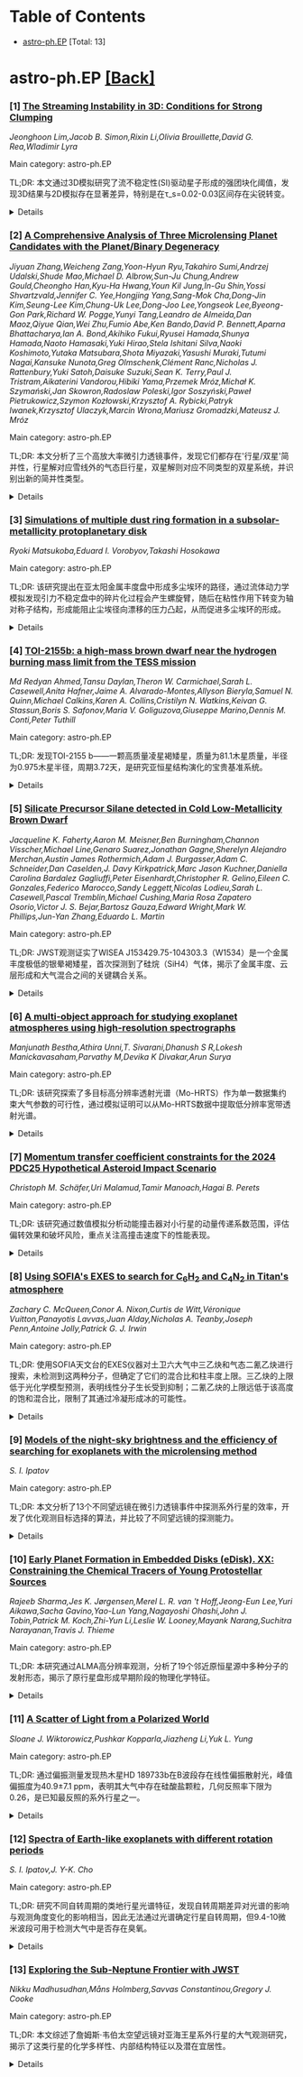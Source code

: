 <div id=toc></div>

# Table of Contents

- [astro-ph.EP](#astro-ph.EP) [Total: 13]


<div id='astro-ph.EP'></div>

# astro-ph.EP [[Back]](#toc)

### [1] [The Streaming Instability in 3D: Conditions for Strong Clumping](https://arxiv.org/abs/2509.18270)
*Jeonghoon Lim,Jacob B. Simon,Rixin Li,Olivia Brouillette,David G. Rea,Wladimir Lyra*

Main category: astro-ph.EP

TL;DR: 本文通过3D模拟研究了流不稳定性(SI)驱动星子形成的强团块化阈值，发现3D结果与2D模拟存在显著差异，特别是在τ_s=0.02-0.03区间存在尖锐转变。


<details>
  <summary>Details</summary>
Motivation: 虽然流不稳定性是星子形成的主要机制，但以往的强团块化阈值研究主要基于2D轴对称模拟，需要3D模拟来更准确地确定这一阈值。

Method: 进行了一系列3D垂直分层模拟，覆盖10^{-3} ≤ τ_s ≤ 1.0的参数范围，研究SI驱动的浓度过程。

Result: 发现Zcrit在τ_s=0.1时低至≈0.002，在τ_s=10^{-3}时超过≈0.03。3D结果在τ_s>0.02时阈值低于2D，在τ_s≤0.02时高于2D，这与中面密度比ε相关。

Conclusion: 3D模拟对于准确捕捉SI驱动的浓度过程和建立强团块化阈值是必要的，特别是在ε<1时观察到的丝中丝结构增强了团块化，而ε>1时3D中的尘埃丝不向内漂移抑制了强团块化。

Abstract: The streaming instability (SI) is a leading mechanism for planetesimal
formation, driving the aerodynamic concentration of solids in protoplanetary
disks. The SI triggers strong clumping (i.e., strong enough for clumps to
collapse) when the solid-to-gas column density ratio, $Z$, exceeds a threshold,
$\Zcrit$. This threshold depends on the dimensionless stopping time, $\tau_s$.
Although the strong-clumping threshold has been explored over the last decade,
it has been determined largely through 2D axisymmetric simulations. In this
work, we perform a suite of 3D, vertically stratified simulations to establish
a clumping threshold across $10^{-3} \leq \tau_s \leq 1.0$. Additionally, we
study SI-driven concentration that is unique to 3D. We find that $\Zcrit$ is as
low as $\approx 0.002$ at $\tau_s=0.1$ and exceeds $\approx 0.03$ at
$\tau_s=10^{-3}$. Compared to 2D, our 3D results yield lower $\Zcrit$ for
$\tau_s > 0.02$, but higher for $\tau_s \leq 0.02$, with a sharp transition
between $\tau_s = 0.02$ and 0.03. This transition correlates with midplane
density ratio ($\epsilon$): $\epsilon < 1$ where 3D gives lower thresholds, and
$\epsilon > 1$ where 3D gives higher thresholds. We also find a
filaments-in-filaments structure when $\epsilon < 1$, which enhances clumping
compared to 2D. By contrast, when $\epsilon > 1$ and $\tau_s \leq 0.03$, dust
filaments in 3D do not drift inward, suppressing filament mergers and strong
clumping. In 2D, filaments drift inward regardless of $\epsilon$, triggering
strong clumping easier in this regime. Our results underscore the necessity of
3D simulations for accurately capturing SI-driven concentration and building
the strong-clumping threshold.

</details>


### [2] [A Comprehensive Analysis of Three Microlensing Planet Candidates with the Planet/Binary Degeneracy](https://arxiv.org/abs/2509.18345)
*Jiyuan Zhang,Weicheng Zang,Yoon-Hyun Ryu,Takahiro Sumi,Andrzej Udalski,Shude Mao,Michael D. Albrow,Sun-Ju Chung,Andrew Gould,Cheongho Han,Kyu-Ha Hwang,Youn Kil Jung,In-Gu Shin,Yossi Shvartzvald,Jennifer C. Yee,Hongjing Yang,Sang-Mok Cha,Dong-Jin Kim,Seung-Lee Kim,Chung-Uk Lee,Dong-Joo Lee,Yongseok Lee,Byeong-Gon Park,Richard W. Pogge,Yunyi Tang,Leandro de Almeida,Dan Maoz,Qiyue Qian,Wei Zhu,Fumio Abe,Ken Bando,David P. Bennett,Aparna Bhattacharya,Ian A. Bond,Akihiko Fukui,Ryusei Hamada,Shunya Hamada,Naoto Hamasaki,Yuki Hirao,Stela Ishitani Silva,Naoki Koshimoto,Yutaka Matsubara,Shota Miyazaki,Yasushi Muraki,Tutumi Nagai,Kansuke Nunota,Greg Olmschenk,Clément Ranc,Nicholas J. Rattenbury,Yuki Satoh,Daisuke Suzuki,Sean K. Terry,Paul J. Tristram,Aikaterini Vandorou,Hibiki Yama,Przemek Mróz,Michał K. Szymański,Jan Skowron,Radoslaw Poleski,Igor Soszyński,Paweł Pietrukowicz,Szymon Kozłowski,Krzysztof A. Rybicki,Patryk Iwanek,Krzysztof Ulaczyk,Marcin Wrona,Mariusz Gromadzki,Mateusz J. Mróz*

Main category: astro-ph.EP

TL;DR: 本文分析了三个高放大率微引力透镜事件，发现它们都存在'行星/双星'简并性，行星解对应雪线外的气态巨行星，双星解则对应不同类型的双星系统，并识别出新的简并性类型。


<details>
  <summary>Details</summary>
Motivation: 研究微引力透镜事件中的'行星/双星'简并性问题，探索如何区分行星系统和双星系统，这对系外行星探测具有重要意义。

Method: 通过观测和分析KMT-2022-BLG-0954、KMT-2024-BLG-0697和MOA-2024-BLG-018三个高放大率微引力透镜事件，使用贝叶斯分析方法进行系统参数估计。

Result: 所有三个事件都表现出'行星/双星'简并性，行星解的质量比范围为-3.7 < log q < -2.2，双星解为log q > -2.0。KMT-2022-BLG-0954还发现了新的简并性类型。

Conclusion: 大多数情况下，'行星/双星'简并性无法通过后续高分辨率成像解决，特别是在存在新识别简并性的情况下，这对微引力透镜行星探测提出了挑战。

Abstract: We present observations and analyses of three high-magnification microlensing
events: KMT-2022-BLG-0954, KMT-2024-BLG-0697, and MOA-2024-BLG-018. All three
exhibit the "Planet/Binary" degeneracy, with planetary solutions corresponding
to mass ratios in the range $-3.7 < \log q < -2.2$, while the binary solutions
yield $\log q > -2.0$. For KMT-2022-BLG-0954, we identify a previously
unrecognized degeneracy among planetary solutions, involving different mass
ratios and normalized source radii. In all three cases, single-lens
binary-source models are excluded. Bayesian analyses suggest that the planetary
solutions correspond to gas giants orbiting M/K dwarfs beyond the snow line,
while KMT-2022-BLG-0954 also admits an alternative interpretation as a
super-Earth orbiting a late-type M dwarf. The binary solutions imply a diverse
set of systems, including M-dwarf pairs and M-dwarf--brown-dwarf binaries. A
review of known events subject to the "Planet/Binary" degeneracy shows that in
most cases the degeneracy cannot be resolved through follow-up high-resolution
imaging, particularly in the presence of the newly identified degeneracy.

</details>


### [3] [Simulations of multiple dust ring formation in a subsolar-metallicity protoplanetary disk](https://arxiv.org/abs/2509.18449)
*Ryoki Matsukoba,Eduard I. Vorobyov,Takashi Hosokawa*

Main category: astro-ph.EP

TL;DR: 该研究提出在亚太阳金属丰度盘中形成多尘埃环的路径，通过流体动力学模拟发现引力不稳定盘中的碎片化过程会产生螺旋臂，随后在粘性作用下转变为轴对称子结构，形成能阻止尘埃径向漂移的压力凸起，从而促进多尘埃环的形成。


<details>
  <summary>Details</summary>
Motivation: 超地球行星在亚太阳金属丰度恒星周围的频率与太阳金属丰度恒星相当，表明即使在金属匮乏环境中尘埃颗粒也能有效聚集，但具体形成机制尚不清楚。

Method: 使用二维薄盘流体动力学模拟，研究0.1倍太阳金属丰度的原行星盘在75万年内的演化过程，独立求解尘埃颗粒运动并考虑尘埃生长和自洽径向漂移。

Result: 模拟显示盘从引力不稳定状态演化到稳定状态，产生多个尘埃环，环间距约10天文单位，尘埃表面密度对比度达10-100倍，观测建议的湍流粘性对螺旋臂向轴对称结构转变至关重要。

Conclusion: 亚太阳金属丰度盘中形成的多尘埃环可能为流不稳定性发展和星子形成提供有利条件，这解释了超地球行星在金属匮乏环境中的形成机制。

Abstract: Super-Earths exist around subsolar-metallicity host stars with a frequency
comparable to that around solar-metallicity stars, suggesting efficient
assembly of dust grains even in metal-deficient environments. In this study, we
propose a pathway for the formation of multiple dust rings that will promote
planetesimal formation in a subsolar-metallicity disk. We investigate the
long-term evolution of a circumstellar disk with 0.1 $Z_{\odot}$ over 750 kyr
from its formation stage using two-dimensional thin-disk hydrodynamic
simulations. The motion of dust grains is solved separately from the gas,
incorporating dust growth and self-consistent radial drift. The disk is
initially gravitationally unstable and undergoes intense fragmentation. By 300
kyr, it tends toward a stable state, leaving a single gravitationally bound
clump. This clump generates tightly wound spiral arms through its orbital
motion. After the clump dissipates at $\sim$410 kyr, the spiral arms transition
into axisymmetric substructures under the influence of viscosity. These
axisymmetric substructures create local gas pressure bumps that halt the inward
radial drift of dust grains, resulting in the formation of multiple-ring-shaped
dust distributions. We observe several rings within $\simeq$200 au of the
central star, with separations between them on the order of $\sim$10 au, and
dust surface density contrasts with inter-ring gaps by factors of $\sim$10-100.
We also demonstrate that turbulent viscosities at observationally suggested
levels are essential for converting spiral arms into axisymmetric
substructures. We speculate that the physical conditions in the dust rings may
be conducive to the development of streaming instability and planetesimal
formation.

</details>


### [4] [TOI-2155b: a high-mass brown dwarf near the hydrogen burning mass limit from the TESS mission](https://arxiv.org/abs/2509.18503)
*Md Redyan Ahmed,Tansu Daylan,Theron W. Carmichael,Sarah L. Casewell,Anita Hafner,Jaime A. Alvarado-Montes,Allyson Bieryla,Samuel N. Quinn,Michael Calkins,Karen A. Collins,Cristilyn N. Watkins,Keivan G. Stassun,Boris S. Safonov,Maria V. Goliguzova,Giuseppe Marino,Dennis M. Conti,Peter Tuthill*

Main category: astro-ph.EP

TL;DR: 发现TOI-2155 b——一颗高质量凌星褐矮星，质量为81.1木星质量，半径为0.975木星半径，周期3.72天，是研究亚恒星结构演化的宝贵基准系统。


<details>
  <summary>Details</summary>
Motivation: 褐矮星是介于行星和恒星之间的天体，对理解亚恒星演化过程具有重要意义。高质量褐矮星样本稀少，需要更多观测数据来验证理论模型。

Method: 使用TESS卫星数据发现凌星信号，通过TRES地面径向速度测量确认，结合WST、LCOGT、WBR等地面观测站的光度数据进行综合分析。

Result: TOI-2155 b质量为81.1±1.1木星质量，半径0.975±0.008木星半径，密度110±3 g/cm³，围绕F型亚巨星运行，周期3.7246950天。

Conclusion: TOI-2155 b接近氢燃烧极限，在褐矮星质量-半径图中占据高质量区域，为测试亚恒星结构和演化模型提供了重要基准。

Abstract: We present TOI-2155 b, a high-mass transiting brown dwarf discovered using
data from NASA's Transiting Exoplanet Survey Satellite (TESS) mission and
confirmed with ground-based radial velocity measurements from the Tillinghast
Reflector Echelle Spectrograph (TRES). We also analyze ground-based follow-up
photometric data from the Wendelstein Observatory (WST), Las Cumbres
Observatory Global Telescope (LCOGT), and Wild Boar Remote Observatory (WBR).
TOI-2155 b is a short-period brown dwarf with a period of 3.7246950
+0.0000029/-0.0000028 days. The radius and mass of TOI-2155 b are found to be
0.975 +/- 0.008 Jupiter radii and 81.1 +/- 1.1 Jupiter masses, respectively,
corresponding to a density of 110 +/- 3 g/cm3. The effective temperature of the
subgiant host star is estimated at 6085 +/- 78 K, which identifies it as an
F-type star with a radius of 1.705 +0.066/-0.064 solar radii and a mass of 1.33
+/- 0.008 solar masses. With a mass close to the hydrogen-burning limit,
TOI-2155 b occupies a high-mass regime in the brown dwarf mass-radius diagram,
making it a valuable benchmark system for testing models of substellar
structure and evolution.

</details>


### [5] [Silicate Precursor Silane detected in Cold Low-Metallicity Brown Dwarf](https://arxiv.org/abs/2509.18635)
*Jacqueline K. Faherty,Aaron M. Meisner,Ben Burningham,Channon Visscher,Michael Line,Genaro Suarez,Jonathan Gagne,Sherelyn Alejandro Merchan,Austin James Rothermich,Adam J. Burgasser,Adam C. Schneider,Dan Caselden,J. Davy Kirkpatrick,Marc Jason Kuchner,Daniella Carolina Bardalez Gagliuffi,Peter Eisenhardt,Christopher R. Gelino,Eileen C. Gonzales,Federico Marocco,Sandy Leggett,Nicolas Lodieu,Sarah L. Casewell,Pascal Tremblin,Michael Cushing,Maria Rosa Zapatero Osorio,Victor J. S. Bejar,Bartosz Gauza,Edward Wright,Mark W. Phillips,Jun-Yan Zhang,Eduardo L. Martin*

Main category: astro-ph.EP

TL;DR: JWST观测证实了WISEA J153429.75-104303.3（W1534）是一个金属丰度极低的银晕褐矮星，首次探测到了硅烷（SiH4）气体，揭示了金属丰度、云层形成和大气混合之间的关键耦合关系。


<details>
  <summary>Details</summary>
Motivation: 研究太阳系附近29个冷褐矮星的大气成分，特别是金属丰度极低的W1534，以了解系外巨行星的大气形成机制和化学成分。

Method: 使用JWST望远镜观测W1534的光谱，分析其大气成分，并通过化学建模解释硅烷的丰度和分布。

Result: 首次在W1534的大气中探测到硅烷（SiH4），丰度为19±2 ppb，表明硅烷在金属丰度低的环境中得以保留并可通过大气混合传输到可观测的光球层。

Conclusion: 硅烷的探测揭示了金属丰度、硅酸盐云层形成和大气垂直混合之间的相互作用，为理解冷褐矮星和行星大气中的化学过程提供了重要线索。

Abstract: Within 20 pc of the Sun there are currently 29 known cold brown dwarfs,
sources with measured distances and an estimated effective temperature between
that of Jupiter (170K) and ~500K. These sources are almost all isolated and are
the closest laboratories we have for detailed atmospheric studies of giant
planets formed outside the solar system. Here we report JWST observations of
one such source, WISEA J153429.75-104303.3 (W1534), which we confirm is a
substellar mass member of the Galactic halo with a metallicity <0.01xsolar. Its
spectrum reveals methane (CH4), water (H2O), and silane (SiH4) gas. Although
SiH4 is expected to serve as a key reservoir for the cloud-forming element Si
in gas giant worlds, it eluded detection until now because it is removed from
observable atmospheres by the formation of silicate clouds at depth. These
condensates are favored with increasing metallicity, explaining why SiH4
remains undetected on well studied, metal-rich solar system worlds like Jupiter
and Saturn. On the metal-poor world W1534, we detect a clear signature of SiH4
centered at ~4.55 microns with an abundance of 19+/-2 parts per billion (ppb).
Our chemical modelling suggests that this SiH4 abundance may be quenched at
~kilobar levels just above the silicate cloud layers, whereupon vertical
atmospheric mixing can transport SiH4 to the observable photosphere. The
formation and detection of SiH4 demonstrates key coupled relationships between
composition, cloud formation, and atmospheric mixing in cold brown dwarf and
planetary atmospheres.

</details>


### [6] [A multi-object approach for studying exoplanet atmospheres using high-resolution spectrographs](https://arxiv.org/abs/2509.18721)
*Manjunath Bestha,Athira Unni,T. Sivarani,Dhanush S R,Lokesh Manickavasaham,Parvathy M,Devika K Divakar,Arun Surya*

Main category: astro-ph.EP

TL;DR: 该研究探索了多目标高分辨率透射光谱（Mo-HRTS）作为单一数据集约束大气参数的可行性，通过模拟证明可以从Mo-HRTS数据中提取低分辨率宽带透射光谱。


<details>
  <summary>Details</summary>
Motivation: 传统的高分辨率透射光谱（HRTS）存在归一化退化问题，限制了大气参数（如压力、丰度和云不透明度）的准确反演。结合地面HRTS和空间LRTS的方法需要两个独立观测数据集。

Method: 基于现有光谱仪规格对研究目标进行模拟，从Mo-HRTS数据中提取低分辨率宽带透射光谱。

Result: 模拟结果表明，Mo-HRTS能够从单一数据集中约束大气参数。

Conclusion: Mo-HRTS是一种有前景的方法，可以克服HRTS的归一化退化问题，同时避免需要两个独立观测数据集的限制。

Abstract: Atmospheric characterization of exoplanets has traditionally relied on
Low-Resolution Transmission Spectroscopy (LRTS), obtained from both space- and
ground-based facilities, as well as on High-Resolution Transmission
Spectroscopy (HRTS). Although HRTS can resolve individual spectral lines, it is
subject to normalization degeneracies that limit the accurate retrieval of key
atmospheric parameters such as pressure, abundance, and cloud opacity. A
promising strategy to mitigate this issue is to combine ground-based HRTS with
space-based LRTS. However, this approach depends on two separate datasets,
thereby requiring two independent observations. In this study, we explore the
feasibility of Multi-Object High-Resolution Transmission Spectroscopy (Mo-HRTS)
as a means to constrain atmospheric parameters in retrievals using a single
dataset. Through simulations based on existing spectrograph specifications for
a well-studied target, we demonstrate that low-resolution broadband
transmission spectra can be extracted from Mo-HRTS data.

</details>


### [7] [Momentum transfer coefficient constraints for the 2024 PDC25 Hypothetical Asteroid Impact Scenario](https://arxiv.org/abs/2509.19000)
*Christoph M. Schäfer,Uri Malamud,Tamir Manoach,Hagai B. Perets*

Main category: astro-ph.EP

TL;DR: 该研究通过数值模拟分析动能撞击器对小行星的动量传递系数范围，评估偏转效果和破坏风险，重点关注高撞击速度下的性能表现。


<details>
  <summary>Details</summary>
Motivation: 在2024年PDC25小行星撞击情景中，需要确定动能撞击器这种最成熟技术对小行星偏转的动量传递效率范围，以指导撞击器数量和破坏风险控制。

Method: 使用冲击物理平滑粒子流体动力学代码进行数值模拟，改变撞击速度、目标小行星的内聚特性和物理特性（质量/孔隙率），分析动量传递系数。

Result: 研究表明，在适当选择撞击器质量的情况下，动量传递系数可以实现中等至较大的小行星偏转增强效果，同时将破坏风险控制在较低水平，且在高撞击速度下表现独特。

Conclusion: 动能撞击器策略在高撞击速度条件下能够有效平衡偏转效果和安全性，为小行星威胁缓解提供了重要参考。

Abstract: In Epoch 2 of the 2024 PDC25 Hypothetical Asteroid Impact Scenario, an
asteroid is confirmed to be on a collision course with the Earth, and its size
and surface composition have been well characterized via a flyby mission. A
kinetic impactor deflection strategy is the most technologically mature path in
order to mitigate this threat. Our goal is to constrain the possible range in
momentum transfer coefficients, with implications for the number of impactors
and the disruption risk. We conduct a series of numerical simulations, using a
shock physics smoothed particle hydrodynamics code, in which we vary the impact
velocity, cohesive properties and physical properties (mass / porosity) of the
target asteroid. Given a judiciously chosen impactor mass, we show that the
momentum transfer coefficient range is capable of a moderate-to-large
enhancement of the asteroid deflection, yet keeps the disruption risk firmly at
bay. These results are generally unique in having higher impact velocities
compared to most previous studies.

</details>


### [8] [Using SOFIA's EXES to search for C$_6$H$_2$ and C$_4$N$_2$ in Titan's atmosphere](https://arxiv.org/abs/2509.19127)
*Zachary C. McQueen,Conor A. Nixon,Curtis de Witt,Véronique Vuitton,Panayotis Lavvas,Juan Alday,Nicholas A. Teanby,Joseph Penn,Antoine Jolly,Patrick G. J. Irwin*

Main category: astro-ph.EP

TL;DR: 使用SOFIA天文台的EXES仪器对土卫六大气中三乙炔和气态二氰乙炔进行搜索，未检测到这两种分子，但确定了它们的混合比和柱丰度上限。三乙炔的上限低于光化学模型预测，表明线性分子生长受到抑制；二氰乙炔的上限远低于该高度的饱和混合比，限制了其通过冷凝形成冰的可能性。


<details>
  <summary>Details</summary>
Motivation: 土卫六大气中的小碳氢化合物和腈类化学是从分子物种到普遍存在的有机雾霾的重要联系，这种雾霾赋予了土卫六特有的黄色。研究这些分子有助于理解土卫六大气化学和有机雾霾形成机制。

Method: 使用搭载在SOFIA（平流层红外天文台）飞机上的Echelon-Cross-Echelle光谱仪（EXES）仪器，对土卫六大气中先前未检测到的三乙炔（C6H2）和气态二氰乙炔（C4N2）进行新的搜索。

Result: 未检测到这两种分子，但确定了它们的混合比和柱丰度上限：三乙炔在100公里以上的均匀体积混合比（VMR）3σ上限为4.3×10^-11，低于光化学模型预测；气态二氰乙炔在125公里以上的均匀VMR上限为1.0×10^-10，远低于该高度的饱和混合比。

Conclusion: 三乙炔的上限表明线性分子的生长受到抑制；二氰乙炔的上限极大地限制了C4N2通过冷凝形成冰的可行性，这对理解土卫六大气化学和有机雾霾形成具有重要意义。

Abstract: In Titan's atmosphere, the chemistry of small hydrocarbons and nitriles
represent an important link from molecular species to the ubiquitous organic
haze that gives Titan its characteristic yellow color. Here we present a new
search for two previously undetected molecules, triacetylene (C$_{6}$H$_{2}$)
and the gas phase dicyanoacetylene (C$_{4}$N$_{2}$), using the
Echelon-Cross-Echelle Spectrograph (EXES) instrument aboard the SOFIA
(Stratospheric Observatory For Infrared Astronomy) aircraft. We do not detect
these two molecules but determine upper limits for their mixing ratios and
column abundances. We find the $3\sigma$ upper limits on the uniform volume
mixing ratio (VMR) above 100 km for C$_{6}$H$_{2}$ to be $4.3\times10^{-11}$
which is lower than the photochemical model predictions. This new upper limit
suggests that the growth of linear molecules is inhibited. We also put a strict
upper limit on the uniform VMR for gas phase C$_{4}$N$_{2}$ above 125 km to be
$1.0\times10^{-10}$. This upper limit is well below the saturation mixing ratio
at this altitude for C$_{4}$N$_{2}$ and greatly limits the feasibility of
C$_{4}$N$_{2}$ forming ice from condensation.

</details>


### [9] [Models of the night-sky brightness and the efficiency of searching for exoplanets with the microlensing method](https://arxiv.org/abs/2509.19134)
*S. I. Ipatov*

Main category: astro-ph.EP

TL;DR: 本文分析了13个不同望远镜在微引力透镜事件中探测系外行星的效率，开发了优化观测目标选择的算法，并比较了不同望远镜的探测能力。


<details>
  <summary>Details</summary>
Motivation: 通过比较不同望远镜和观测策略在微引力透镜事件中探测系外行星的效率，为未来观测任务提供优化方案。

Method: 构建了基于夜间天空亮度模型的最优目标选择算法，考虑了太阳和月球位置等观测约束条件，分析了OGLE和RoboNet等望远镜的观测数据。

Result: 发现望远镜镜面直径通常与探测概率成正比，广角望远镜如OGLE在发现新事件方面更有效，而不同望远镜在观测不同事件时各有优势。

Conclusion: 开发的目标选择算法能有效识别可观测的微引力透镜事件并最大化系外行星探测概率，为多望远镜协同观测提供了理论依据。

Abstract: We analyze photometric observations of stars, which experienced microlensing
events at the considered time, in order to compare the efficiency of detecting
exoplanets in observations performed at thirteen different telescopes and with
several approaches to the selection of observable events. In constructing an
algorithm of the optimal selection of targets for these observations and in
comparing the detection efficiencies for several telescopes, we considered
models of the night-sky brightness that satisfy the data of infrared
observations carried out in 2011 with the Optical Gravitational Lensing
Experiment (OGLE) telescope and the RoboNet telescopes (FTS, FTN, and LT) used
to search for planets with the microlensing method. The considered models of
the night-sky brightness can be used for various observations (not only
microlensing events). The time intervals, during which microlensing events can
be observed, were determined with accounting for the positions of the Sun and
the Moon and the other constraints on the telescope pointing. Our algorithm
allows us to determine the already known microlensing events that are
accessible for observation with a particular telescope and to select targets,
for which the probability of detecting an exoplanet is maximal. The events,
which would maximize the probability of detecting exoplanets, were selected for
observations. The probability of detecting an exoplanet is usually proportional
to the mirror diameter of a telescope. Telescopes with a wider field of view,
such as the OGLE, are more effective in finding new microlensing events. To
observe different microlensing events, it is usually better to use different
nearby telescopes. However, all such telescopes are often better to use for
observing the same event in those relatively short time intervals that
correspond to the peak brightness of the event.

</details>


### [10] [Early Planet Formation in Embedded Disks (eDisk). XX: Constraining the Chemical Tracers of Young Protostellar Sources](https://arxiv.org/abs/2509.19158)
*Rajeeb Sharma,Jes K. Jørgensen,Merel L. R. van 't Hoff,Jeong-Eun Lee,Yuri Aikawa,Sacha Gavino,Yao-Lun Yang,Nagayoshi Ohashi,John J. Tobin,Patrick M. Koch,Zhi-Yun Li,Leslie W. Looney,Mayank Narang,Suchitra Narayanan,Travis J. Thieme*

Main category: astro-ph.EP

TL;DR: 本研究通过ALMA高分辨率观测，分析了19个邻近原恒星源中多种分子的发射形态，揭示了原行星盘形成早期阶段的物理化学特征。


<details>
  <summary>Details</summary>
Motivation: 了解原行星盘在嵌入阶段（Class 0/I）的形成过程，通过分子发射形态研究恒星和行星形成的物理化学机制。

Method: 使用ALMA大型项目"eDisk"的高角分辨率（0.1", 15 au）观测数据，分析12CO、13CO、C18O、SO、SiO、DCN、CH3OH、H2CO和c-C3H2等分子的发射特征。

Result: 12CO主要追踪外流物质，SiO显示高速喷流；13CO和C18O示踪高密度区域和旋转盘结构；DCN和CH3OH显示紧凑发射，CH3OH位于热核区域；SO和H2CO呈现复杂形态。

Conclusion: 不同分子发射形态揭示了原恒星系统中物质输运、化学过程和行星形成早期阶段的多样性特征，为理解行星形成机制提供了重要观测依据。

Abstract: Recent studies indicate that the formation of planets in protoplanetary disks
begins early in the embedded Class 0/I phases of protostellar evolution. The
physical and chemical makeup of the embedded phase can provide valuable
insights into the process of star and planet formation. This study aims to
provide a thorough overview of the various morphologies for molecular emissions
observed on disk scales toward nearby embedded sources. We present high angular
resolution (0.1", 15 au) molecular line emissions for $^{12}$CO, $^{13}$CO,
C$^{18}$O, SO, SiO, DCN, CH$_3$OH, H$_2$CO, and c-C$_3$H$_2$ towards 19 nearby
protostellar sources in the context of the Atacama Large
Millimeter/submillimeter Array (ALMA) Large Program "Early Planet Formation in
Embedded Disks (eDisk)". Emissions in $^{12}$CO are seen towards all sources
and primarily trace outflowing materials. A few sources also show high-velocity
jets in SiO emission and high-velocity channel maps of $^{12}$CO. The $^{13}$CO
and C$^{18}$O emissions are well-known tracers of high-density regions and
trace the inner envelope and disk regions with clear signs of rotation seen at
continuum scales. The large-scale emissions of $^{13}$CO also delineate the
outflow cavity walls where the outflowing and infalling materials interact with
each other, and exposure to UV radiation leads to the formation of hydrocarbons
such as c-C$_3$H$_2$. Both DCN and CH$_3$OH, when detected, show compact
emissions from the inner envelope and disk regions that peak at the position of
the protostar. The CH$_3$OH emissions are contained within the region of DCN
emissions, which suggests that CH$_3$OH traces the hot core regions. Likewise,
a few sources also display emissions in CH$_3$OH towards the outflow. Both SO
and H$_2$CO show complex morphology among the sources, suggesting that they are
formed through multiple processes in protostellar systems.

</details>


### [11] [A Scatter of Light from a Polarized World](https://arxiv.org/abs/2509.19172)
*Sloane J. Wiktorowicz,Pushkar Kopparla,Jiazheng Li,Yuk L. Yung*

Main category: astro-ph.EP

TL;DR: 通过偏振测量发现热木星HD 189733b在B波段存在线性偏振散射光，峰值偏振度为40.9±7.1 ppm，表明其大气中存在硅酸盐颗粒，几何反照率下限为0.26，是已知最反照的系外行星之一。


<details>
  <summary>Details</summary>
Motivation: 许多已知系外行星存在云层，导致光谱模型中粒子成分和尺寸之间存在简并性，而偏振测量可以提供独立评估。

Method: 使用POLISH2偏振仪在Gemini North和Lick天文台3米望远镜进行B波段（390-475 nm）偏振测量，通过分析偏振信号来推断大气颗粒特性。

Result: 发现HD 189733b在B波段存在7.2σ显著性的线性偏振信号，最佳解释为硅酸盐颗粒（SiO₂或MgSiO₃），有效半径为0.038^{+0.047}_{-0.023} μm，几何反照率下限A_g > 0.26，偏好值A_g = 0.6。

Conclusion: HD 189733b是已知最反照的系外行星之一，验证了其大气中瑞利散射的存在，排除了星斑污染的可能性，表明类似大气条件的其他系外行星可通过偏振测量被发现。

Abstract: Many known exoplanets harbor clouds, which lead to degeneracies in
spectroscopic models between particle composition and size. Polarimetry,
however, provides independent assessment. Here we report the $7.2 \sigma$
discovery of linearly polarized, scattered light from the hot Jupiter HD
189733b in $B$ band (390 to 475 nm) peaking near quarter phase with $\Delta p =
40.9 \pm 7.1$ ppm. Polarization measurements, obtained with the POLISH2
polarimeter at both Gemini North and the Lick Observatory 3-m, are best
explained by silicate (SiO$_2$ or MgSiO$_3$) particles with effective radius
$r_\text{eff}=0.038^{+0.047}_{-0.023}$ $\mu$m ($90\%$ confidence). This is
broadly consistent with results from both Hubble transmission spectroscopy and
JWST secondary eclipse spectroscopy suggesting small, SiO$_2$ scattering
particles. It is difficult to reconcile large polarization and moderate Hubble
secondary eclipse depth via pure Rayleigh, silicate, or MnS scatterers. The
measured polarization of HD 189733b is detected with such high confidence that
we place a $2\sigma$ lower limit on its $B$ band geometric albedo of $A_g >
0.26$ with a preferred value of $A_g = 0.6$. This is larger than the prior
estimate of $A_g = 0.226 \pm 0.091$ from Hubble secondary eclipse photometry,
and it presents HD 189733b as one of the most reflective known exoplanets in
$B$ band. It also validates Rayleigh scattering from the exoplanet, as opposed
to starspot contamination, as the cause of HD 189733's blue optical slope in
transmission spectroscopy. Assuming other known exoplanets harbor atmospheres
like HD 189733b, we model dozens to be detectable with at least $5 \sigma$
confidence after one week of Gemini time each.

</details>


### [12] [Spectra of Earth-like exoplanets with different rotation periods](https://arxiv.org/abs/2509.19174)
*S. I. Ipatov,J. Y-K. Cho*

Main category: astro-ph.EP

TL;DR: 研究不同自转周期的类地行星光谱特征，发现自转周期差异对光谱的影响与观测角度变化的影响相当，因此无法通过光谱确定行星自转周期，但9.4-10微米波段可用于检测大气中是否存在臭氧。


<details>
  <summary>Details</summary>
Motivation: 探究类地系外行星的自转周期对其大气光谱特征的影响，为未来系外行星观测提供理论依据。

Method: 使用大气环流模型模拟地球和自转周期分别为1天和100天的类地行星的大气环流，持续两年时间，然后利用SBDART代码计算在1公里和11公里高度处的向上辐射光谱，分析1-18微米和0.3-1微米波长范围的光谱特征。

Result: 地球和类地系外行星都具有14微米附近的CO2宽吸收带；赤道附近不同位置的光谱无显著差异；全盘积分光谱后，不同观测方向的光谱差异远小于行星局部区域观测的差异；自转周期差异引起的光谱变化与观测角度变化的影响相当。

Conclusion: 无法通过光谱分析确定系外行星的自转周期，但9.4-10微米波段可用于检测大气臭氧存在，这对寻找生命迹象具有重要意义。

Abstract: We investigate the spectra of Earth-like planets but with different axial
rotation periods. Using the general circulation model of the atmosphere and
considering the atmospheric circulation lasting for two years, we calculated
the radiation spectra of the Earth and the exo-Earth rotating with periods of 1
and 100 days, respectively. The radiation spectra of the atmospheres were
calculated with the SBDART code. We analyzed the spectrum of upward radiation
at altitudes of 1 and 11 km in wavelength ranges of 1 to 18 and 0.3 to 1
micron. The following common features were obtained for the Earth and the
exo-Earth: (1) the planets exhibit a wide absorption band of CO2 around 14
micron; (2) the radiation spectra at different locations near the equator show
no significant differences; and (3) if the spectrum is integrated over the
entire disk of the Earth/exo-Earth, the difference in the spectral signal
obtained in observations from different directions becomes substantially lower
than the difference between the results of observations of individual regions
of the planets. The differences in the spectra of exoplanets, which differ from
the Earth only in axial rotation period, are comparable to the differences
associated with changes in the angle of viewing the planet. Consequently, if
the observation angle is not known, the analysis of the spectrum of the planet
cannot be used to determine its axial rotation period. The maximal differences
in the spectra of Earth-like exoplanets were obtained for wavelengths of about
5-10 and 13-16 micron. By analyzing the spectrum at wavelengths around 9.4-10
micron, we can determine whether the atmosphere of the exoplanet contains ozone
or not. Since ozone is essential for life, the 9.4-10 micron band may be
important for future observations of Earth-like exoplanets.

</details>


### [13] [Exploring the Sub-Neptune Frontier with JWST](https://arxiv.org/abs/2509.19247)
*Nikku Madhusudhan,Måns Holmberg,Savvas Constantinou,Gregory J. Cooke*

Main category: astro-ph.EP

TL;DR: 本文综述了詹姆斯·韦伯太空望远镜对亚海王星系外行星的大气观测研究，揭示了这类行星的化学多样性、内部结构特征以及潜在宜居性。


<details>
  <summary>Details</summary>
Motivation: 亚海王星是系外行星中最丰富的类型，但太阳系中没有类似天体，因此对其大气过程、内部结构和潜在宜居性的研究具有重要科学意义。

Method: 利用詹姆斯·韦伯太空望远镜进行大气观测，通过光谱分析检测碳基分子等化学成分，推断行星的大气组成、内部结构和表面条件。

Result: 发现了化学不平衡的证据，观测到随着平衡温度升高大气水含量增加的趋势，识别出多种行星类型（如潜在宜居的海洋世界和蒸汽世界）。

Conclusion: JWST开启了对低质量系外行星进行化学分类的新时代，为理解亚海王星的多样性、形成途径和宜居性提供了关键见解。

Abstract: Sub-Neptune planets, with sizes and masses between those of Earth and
Neptune, dominate the exoplanet population. Sub-Neptunes are expected to be the
most diverse family of the exoplanet population, potentially including rocky
gas dwarfs, water worlds, and mini-Neptunes, with a wide range of atmospheric,
surface and interior conditions. With no analogue in the solar system, these
planets open fundamental questions in planetary processes, origins, and
habitability, and present new avenues in the search for life elsewhere.
Atmospheric observations with the James Webb Space Telescope (JWST) are
enabling unprecedented characterization of sub-Neptunes, starting with the
first detections of carbon-bearing molecules in the habitable zone sub-Neptune
K2-18 b. We survey the present landscape of JWST observations and atmospheric
inferences of sub-Neptunes, which in turn provide key insights into their
atmospheric processes, internal structures, surface conditions, formation
pathways and potential habitability. The atmospheric abundance constraints
reveal evidence of chemical disequilibria, and insights into the planetary
mass-metallicity relation in the sub-Neptune regime. Similarly, for
sub-Neptunes with H$_2$O-rich interiors, increasing atmospheric H$_2$O
abundances with the equilibrium temperature may indicate the existence of a
critical temperature for transition from H$_2$ dominated atmospheres with
tropospheric cold traps to those with steamy atmospheres. The chemical
abundances also provide initial evidence for diverse planet types, from
potentially habitable hycean worlds to steam worlds with super critical water
layers. These planet types serve as benchmarks for an emerging taxonomy of
volatile-rich sub-Neptunes as a function of their equilibrium temperature and
atmospheric extent, heralding a new era of chemical classification of low-mass
exoplanets with JWST.

</details>
